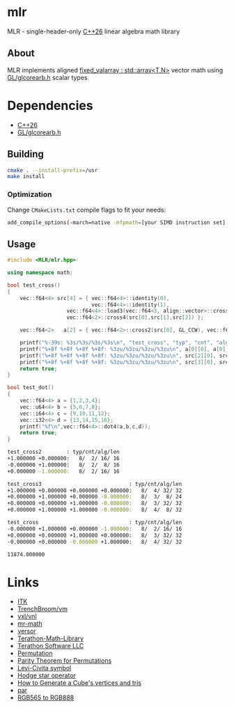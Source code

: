 # mlr

MLR - single-header-only [C++26] linear algebra math library

## About

MLR implements aligned [fixed_valarray : std::array<T,N>] vector math using [GL/glcorearb.h] scalar types

# Dependencies

- [C++26]
- [GL/glcorearb.h]

## Building

```sh
cmake . --install-prefix=/usr
make install
```

### Optimization

Change `CMakeLists.txt` compile flags to fit your needs:
```sh
add_compile_options(-march=native -mfpmath=[your SIMD instruction set] -O3)
```

## Usage

```c++
#include <MLR/mlr.hpp>

using namespace math;

bool test_cross()
{
	vec::f64<4> src[4] = { vec::f64<4>::identity(0),
	                       vec::f64<4>::identity(1),
			       vec::f64<4>::load3(vec::f64<3, align::vector>::cross3(src[0],src[1]).data(),0),
			       vec::f64<2>::cross4(src[0],src[1],src[2]) };

	vec::f64<2>   a[2] = { vec::f64<2>::cross2(src[0], GL_CCW), vec::f64<2>::cross2(src[0], GL_CW) };

	printf("%-39s: %3s/%3s/%3s/%3s\n", "test_cross", "typ", "cnt", "alg", "len");
	printf("%+8f %+8f %+8f %+8f: %3zu/%3zu/%3zu/%3zu\n", a[0][0], a[0][1], a[1][0], a[1][1], sizeof(f64), a[0].size(), alignof(a[0]), sizeof(a[0]));
	printf("%+8f %+8f %+8f %+8f: %3zu/%3zu/%3zu/%3zu\n", src[2][0], src[2][1], src[2][2], src[2][3], sizeof(f64), (size_t)3, alignof(src[2]), sizeof(src[2]));
	printf("%+8f %+8f %+8f %+8f: %3zu/%3zu/%3zu/%3zu\n", src[3][0], src[3][1], src[3][2], src[3][3], sizeof(f64), src[3].size(), alignof(src[3]), sizeof(src[3]));
	return true;
}

bool test_dot()
{
	vec::f64<4> a = {1,2,3,4};
	vec::u64<4> b = {5,6,7,8};
	vec::i64<4> c = {9,10,11,12};
	vec::i32<4> d = {13,14,15,16};
	printf("%f\n",vec::f64<4>::dot4(a,b,c,d));
	return true;
}
```
```sh
test_cross2        : typ/cnt/alg/len
+1.000000 +0.000000:   8/  2/ 16/ 16
-0.000000 +1.000000:   8/  2/  8/ 16
+0.000000 -1.000000:   8/  2/ 16/ 16

test_cross3                            : typ/cnt/alg/len
+1.000000 +0.000000 +0.000000 +0.000000:   8/  4/ 32/ 32
+0.000000 +1.000000 +0.000000 -0.000000:   8/  3/  8/ 24
+0.000000 +0.000000 +1.000000 -0.000000:   8/  3/ 32/ 32
+0.000000 +1.000000 +1.000000 -0.000000:   8/  4/  8/ 32

test_cross                             : typ/cnt/alg/len
-0.000000 +1.000000 +0.000000 -1.000000:   8/  2/ 16/ 16
+0.000000 +0.000000 +1.000000 +0.000000:   8/  3/ 32/ 32
-0.000000 +0.000000 -0.000000 +1.000000:   8/  4/ 32/ 32

11874.000000

```
# Links
- [ITK]
- [TrenchBroom/vm]
- [vxl/vnl]
- [mr-math]
- [versor]
- [Terathon-Math-Library]
- [Terathon Software LLC]
- [Permutation]
- [Parity Theorem for Permutations]
- [Levi-Civita symbol]
- [Hodge star operator]
- [How to Generate a Cube's vertices and tris]
- [par]
- [RGB565 to RGB888]

[C++26]: https://isocpp.org/
[GL/glcorearb.h]: https://github.com/KhronosGroup/OpenGL-Registry/blob/main/api/GL/glcorearb.h
[fixed_valarray : std::array<T,N>]: https://github.com/jopadan/mlr/blob/main/include/MLR/fixed_valarray.hpp
[ITK]: https://github.com/InsightSoftwareConsortium/ITK
[TrenchBroom/vm]: https://github.com/TrenchBroom/TrenchBroom/tree/master/lib/vm
[vxl/vnl]: https://github.com/vxl/vxl/tree/master/core/vnl
[mr-math]: https://github.com/4J-company/mr-math/
[versor]: https://github.com/wolftype/versor/
[Terathon-Math-Library]: https://github.com/EricLengyel/Terathon-Math-Library
[Terathon Software LLC]: https://terathon.com/index.html
[Permutation]: https://en.wikipedia.org/wiki/Permutation
[Parity Theorem for Permutations]: https://maa.org/book/export/html/115646
[Levi-Civita symbol]: https://en.wikipedia.org/wiki/Levi-Civita_symbol
[Hodge star operator]: https://en.wikipedia.org/wiki/Hodge_star_operator
[How to Generate a Cube's vertices and tris]: https://catonif.github.io/cube/
[par]: https://github.com/prideout/par/
[RGB565 to RGB888]: https://retrocomputing.stackexchange.com/questions/27400/what-is-the-most-accurate-way-to-map-6-bit-vga-palette-to-8-bit
